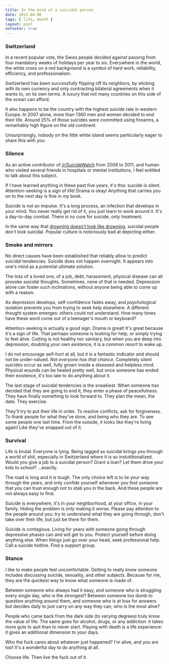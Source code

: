 ```yaml
---
title: In the mind of a suicidal person
date: 2012-04-06
tags: [ life, death ]
layout: post
nofooter: true
---
```


### Switzerland

In a recent popular vote, the Swiss people decided against passing from four
mandatory weeks of holidays per year to six. Everywhere in the world, the white
cross on a red background is a symbol of hard work, reliability, efficiency,
and professionalism.

Switzerland has been successfully flipping off its neighbors, by sticking with
its own currency and only contracting bilateral agreements when it wants to,
on its own terms. A luxury that not many countries on this side of the ocean
can afford.

It also happens to be the country with the highest suicide rate in western Europe.
In 2007 alone, more than 1360 men and women decided to end their life. Around
25% of those suicides were committed using firearms, a remarkably high
figure on the old continent.

Unsurprisingly, nobody on the little white island seems particularly eager to
share this with you.

### Silence

As an active contributor of [/r/SuicideWatch](http://reddit.com/r/SuicideWatch) from 2008 to 2011,
and human who visited several friends in hospitals or mental institutions, I feel
entitled to talk about this subject.

If I have learned anything in these past five years, it's this: suicide is silent.
Attention-seeking is a sign of life! Drama is okay! Anything that carries you on
to the next day is fine in my book.

Suicide is not an impulse. It's a long process, an infection that develops in your
mind. You never really get rid of it, you just learn to work around it. It's a day-to-day
combat. There is no cure for suicide, only treatment.

In the same way that [drowning doesn't look like drowning](http://gcaptain.com/drowning/?10981), suicidal people
don't look suicidal. Popular culture is notoriously bad at depicting either.

### Smoke and mirrors

No direct causes have been established that reliably allow to predict suicidal
tendencies. Suicide does not happen overnight. It appears into one's mind as a
potential ultimate solution.

The loss of a loved one, of a job, debt, harassment, physical disease can all
provoke suicidal thoughts. Sometimes, none of that is needed. Depression alone
can foster such inclinations, without anyone being able to come up with a
reason.

As depression develops, self-confidence fades away, and psychological isolation
prevents you from trying to seek help elsewhere. A different thought system
emerges: others could not understand. How many times have these word come out
of a teenager's mouth or keyboard?

Attention-seeking is actually a good sign. Drama is great! It's great because
it's a sign of life. That perhaps someone is looking for help, or simply trying
to feel alive. Cutting is not healthy nor sanitary, but when you are deep into
depression, doubting your own existence, it is a common resort to wake up.

I do not encourage self-hurt at all, but it is a fantastic indicator and should
not be under-valued. *Not everyone has that chance*. Completely silent suicides
occur as well, fully grown inside a diseased and helpless mind. Physical wounds
can be healed pretty well, but once someone has ended their existence, it's too
late to do anything about it.

The last stage of suicidal tendencies is the sneakiest. When someone has decided
that they are going to end it, they enter a phase of peacefulness. They have
finally something to look forward to. They plan the mean, the date. They exercise.

They'll try to put their life in order. To resolve conflicts, ask for forgiveness.
To thank people for what they've done, and being who they are. To see some people
one last time. From the outside, it looks like they're living again! Like they've
snapped out of it.

### Survival

Life is brutal. Everyone is lying. Being tagged as suicidal brings you through
a world of shit, especially in Switzerland where it is so instutitionalized.
Would you give a job to a suicidal person? Grant a loan? Let them drive your
kids to school? ...exactly.

The road is long and it is tough. The only choice left is to lie your way through
the years, and only confide yourself whenever you find someone that you can
trust enough not to stab you in the back. And these people are not always easy
to find.

Suicide is everywhere, it's in your neighborhood, at your office, in your family.
Hiding the problem is only making it worse. Please pay attention to the people
around you: try to understand what they are going through, don't take over their
life, but just be there for them.

Suicide is contagious. Living for years with someone going through depressive
phases can and will get to you. Protect yourself before doing anything else.
When things just go over your head, seek professional help. Call a suicide hotline.
Find a support group.

### Stance

I like to make people feel uncomfortable. Getting to really know someone includes
discussing suicide, sexuality, and other subjects. Because for me, they are
the quickest way to know what someone is made of.

Between someone who always had it easy, and someone who is struggling every single
day, who is the strongest? Between someone too dumb to question anything around
them, and someone who is at loss for answers but decides daily to just carry on
any way they can, who is the most alive?

People who came back from the dark side (to varying degrees) truly know the
value of life. The same goes for alcohol, drugs, or any addiction: it takes more
guts to quit than to never start. Playing with death is a life experience: it 
gives an additional dimension to your days.

Who the fuck cares about whatever just happened? I'm alive, and you are too!
It's a wonderful day to do anything at all.

Choose life. Then live the fuck out of it.


